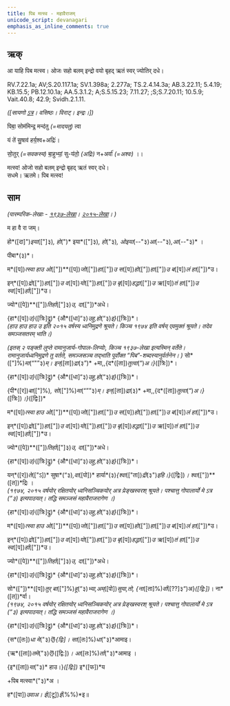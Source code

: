 ```yaml
---
title: पिब मत्स्व - महावैराजम्  
unicode_script: devanagari  
emphasis_as_inline_comments: true
---   
```


## ऋक्

आ याहि पिब मत्स्व। ओजः सहो बलम् इन्द्रो वयो बृहद् ऋतं स्वर् ज्योतिर् दधे।

RV.7.22.1a; AV;S.20.117.1a; SV.1.398a; 2.277a; TS.2.4.14.3a; AB.3.22.11; 5.4.19; KB.15.5; PB.12.10.1a; AA.5.3.1.2; A;S.5.15.23; 7.11.27; ;S;S.7.20.11; 10.5.9; Vait.40.8; 42.9; Svidh.2.1.11.

*([सायणो [ऽत्र](https://archive.org/stream/RgVedaWithSayanasCommentaryPart3/rv_sayanabhasya_part3%23page/n413/mode/2up&sa=D&ust=1542425956232000)। वसिष्ठः। विराट्। इन्द्रः।])*

पिबा॒ सोम॑मिन्द्र॒ मन्द॑तु *(=मादयतु)* त्वा

यं ते॑ सु॒षाव॑ हर्य॒श्व+अद्रिः॑।

सो॒तुर् *(=सवकस्य)* बा॒हुभ्यां॒ सु-य॑तो॒ *(अद्रिः)* न+अर्वा॑ *(=अश्वः)* ।।

मत्स्व! ओजो सहो बलम् इन्द्रो बृहद् ऋतं स्वर् दधे।  
सधमे। ऋतमे। पिब मत्स्व!

## साम

*(पारम्परिक-लेखाः - [१९३७-लेखा](https://archive.org/stream/sAmaveda-jaiminIya-paravastu-paramparA-docs/AASHEERVACHANA%2520SAAMAANI%23page/n6/mode/1up&sa=D&ust=1542425956233000)। [२०१५-लेखा](https://archive.org/stream/sAmaveda-jaiminIya-paravastu-paramparA-docs/AASHEERVACHANA%2520SAAMAANI%23page/n6/mode/1up&sa=D&ust=1542425956233000)। )*

म हा वै रा जम्।

हो*([दा]")*इया*(["]३)*, हो*(")* इया*(["]३)*, हो*("३)*, ओइया*(--"३)*आ*(--"३)*,आ*(--"३)* ।

पीबा*(३)*।

म*([प])*त्स्वा हाउ ओ*(["])**([प])*जो*(["])*हा*(["])*उ स*([प])*हो*(["])*हा*(["])*उ ब*([प])*लं हा*(["])*उ।

इन्*([प])*द्रो*(["])*हा*(["])*उ व*([प])*यो*(["])*हा*(["])*उ बृ*([प])*हद्धा*(["])*उ ऋ*([प])*तं हा*(["])*उ स्व*([प])*र्हा*(["])*उ।

ज्यो*([पे])**(["])*तिर्हा*(["]३)*उ, दा*(["])*अधे।

{हा*([प])*उ}*([त्रिः]द्रु)* {औ*([धा]“३)*उहु,हो*(“३)*इ}*([त्रिः])*।  
*(हाउ हाउ हाउ उ इति २०१५ वर्षस्य ध्वनिमुद्रणे श्रूयते। किञ्च १९७४ इति वर्षय् एवमुक्तं श्रूयते। तदेव समञ्जसतरम् भाति।)*

*(इतस् २ पङ्क्ती लुप्ते रामानुजार्य-गोपाल-लिप्योः, किञ्च १९३७-लेखा इत्यस्मिन् वर्तेते। रामानुजार्यध्वनिमुद्रणे तु वर्तते, समञ्जसञ्च तद्भाति पूर्वोक्त “पिब”-शब्दस्यानुर्वर्तनेन। )*
सो*(["]%)*मा*(“"”३)*म्। इन्*([ता])*द्रा*(३”)* +मा,,{द*([ता])*तुत्वा*(“)*अ।}*([त्रिः])*।  

{हा*([प])*उ}*([त्रिः]द्रु)* {औ*([धा]“३)*उहु,हो*(“३)*इ}*([त्रिः])*।

{पी*([र])*बा*(["]%)*, सो*(["]%)*मा*(“””३)*म्। इन्*([ता])*द्रा*(३)*  +मा,,{द*([ता])*तुत्वा*(“)*अ।}*([त्रिः])*।}*([द्विः])*

म*([प])*त्स्वा हाउ ओ*(["])**([प])*जो*(["])*हा*(["])*उ स*([प])*हो*(["])*हा*(["])*उ ब*([प])*लं हा*(["])*उ।

इन्*([प])*द्रो*(["])*हा*(["])*उ व*([प])*यो*(["])*हा*(["])*उ बृ*([प])*हद्धा*(["])*उ ऋ*([प])*तं हा*(["])*उ स्व*([प])*र्हा*(["])*उ।

ज्यो*([पे])**(["])*तिर्हा*(["]३)*उ, दा*(["])*अधे।

{हा*([प])*उ}*([त्रिः]द्रु)* {औ*([धा]“३)*उहु,हो*(“३)*इ}*([त्रिः])*।

यन्*([र])*ते*(["ऽ])* सुषा*(“३)*,वा*([पो])* हार्या*(३)*{श्वा*(["ता])*द्री*(३")*इहि।}*([द्विः])*। श्वा*(["])**([त])*द्रिः ।  
*(१९७४, २०१५ वर्षयोर् रक्षितयोर् ध्वनिसञ्चिकयोर् अत्र प्रेङ्खस्वरश् श्रूयते। पश्चात्तु गोपालार्यो मे ऽत्र (“३) इत्यपाठयत्। तद्धि समञ्जसं महावैराजरागेण ।)*

{हा*([प])*उ}*([त्रिः]द्रु)* {औ*([धा]“३)*उहु,हो*(“३)*इ}*([त्रिः])*।

म*([प])*त्स्वा हाउ ओ*(["])**([प])*जो*(["])*हा*(["])*उ स*([प])*हो*(["])*हा*(["])*उ ब*([प])*लं हा*(["])*उ।

इन्*([प])*द्रो*(["])*हा*(["])*उ व*([प])*यो*(["])*हा*(["])*उ बृ*([प])*हद्धा*(["])*उ ऋ*([प])*तं हा*(["])*उ स्व*([प])*र्हा*(["])*उ।

ज्यो*([पे])**(["])*तिर्हा*(["]३)*उ, दा*(["])*अधे।

{हा*([प])*उ}*([त्रिः]द्रु)* {औ*([धा]“३)*उहु,हो*(“३)*इ}*([त्रिः])*।

सो*(["])**([प])*तुर् बा*(["]%)*हू*(“३)*भ्या,अम्*([पो])*सुया,तो, {ना*([ता]%)*र्वा*([??]३“)अ}*([द्वि:])*। ना*([त])*र्वा।  
*(१९७४, २०१५ वर्षयोर् रक्षितयोर् ध्वनिसञ्चिकयोर् अत्र प्रेङ्खस्वरश् श्रूयते। पश्चात्तु गोपालार्यो मे ऽत्र (“३) इत्यपाठयत्। तद्धि समञ्जसं महावैराजरागेण ।)*

{हा*([प])*उ}*([त्रिः]द्रु)* {औ*([धा]“३)*उहु,हो*(“३)*इ}*([त्रिः])*।

{स*([तः])*धा मे*("३)*ऎ}{द्विः]। सा*([तः]%)*धा*("३)*आमाइ।

{ऋ*([ता])*तमे*("३)*ऎ}*([द्वि:])*। आ*([तः]%)*र्ता*("३)*आमाइ ।

{इ*([ता])*या*("३)* हाउ।}*([द्विः])* इ*([फ])*य

+पिब मत्स्वा*("३)*अ ।

ह*([पा])*उवाअ। ई*([टू])*ई*(%%)*इ॥